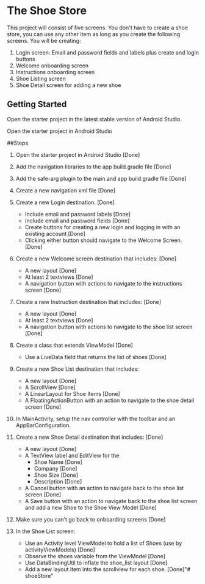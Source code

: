 # The Shoe Store

This project will consist of five screens. You don't have to create a shoe store, you can use any other item as long as you create the following screens. You will be creating:

1. Login screen: Email and password fields and labels plus create and login buttons
2. Welcome onboarding screen
3. Instructions onboarding screen
4. Shoe Listing screen
5. Shoe Detail screen for adding a new shoe

## Getting Started

Open the starter project in the latest stable version of Android Studio.

Open the starter project in Android Studio

##Steps

1. Open the starter project in Android Studio [Done]

2. Add the navigation libraries to the app build.gradle file [Done]

3. Add the safe-arg plugin to the main and app build.gradle file [Done]

4. Create a new navigation xml file [Done]

5. Create a new Login destination. [Done]

   * Include email and password labels [Done]

   - Include email and password fields [Done]
   - Create buttons for creating a new login and logging in with an existing account [Done]
   - Clicking either button should navigate to the Welcome Screen. [Done]

6. Create a new Welcome screen destination that includes: [Done]

   * A new layout  [Done]
   * At least 2 textviews [Done]
   * A navigation button with actions to navigate to the instructions screen [Done]

7. Create a new Instruction destination that includes: [Done]

   * A new layout [Done]
   * At least 2 textviews [Done]
   * A navigation button with actions to navigate to the shoe list screen [Done]

8. Create a class that extends ViewModel [Done]

   *  Use a LiveData field that returns the list of shoes [Done]

9. Create a new Shoe List destination that includes:

   * A new layout [Done]
   * A ScrollView [Done]
   * A LinearLayout for Shoe Items [Done]
   * A FloatingActionButton with an action to navigate to the shoe detail screen [Done]

10. In MainActivity, setup the nav controller with the toolbar and an AppBarConfiguration.

11. Create a new Shoe Detail destination that includes: [Done]

    * A new layout [Done]
    * A TextView label and EditView for the
      * Shoe Name [Done]
      * Company [Done]
      * Shoe Size [Done]
      * Description [Done]
    * A Cancel button with an action to navigate back to the shoe list screen [Done]
    * A Save button with an action to navigate back to the shoe list screen and add a new Shoe to the Shoe View Model [Done]

12. Make sure you can’t go back to onboarding screens [Done]

13. In the Shoe List screen:

    * Use an Activity level ViewModel to hold a list of Shoes (use by activityViewModels) [Done]
    * Observe the shoes variable from the ViewModel [Done]
    * Use DataBindingUtil to inflate the shoe_list layout [Done]
    * Add a new layout item into the scrollview for each shoe. [Done]"# shoeStore" 
